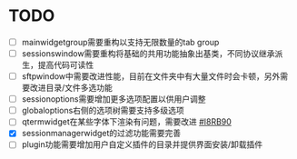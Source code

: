# TODO

- [ ] mainwidgetgroup需要重构以支持无限数量的tab group
- [ ] sessionswindow需要重构将基础的共用功能抽象出基类，不同协议继承派生，提高代码可读性
- [ ] sftpwindow中需要改进性能，目前在文件夹中有大量文件时会卡顿，另外需要改进目录/文件多选功能
- [ ] sessionoptions需要增加更多选项配置以供用户调整
- [ ] globaloptions右侧的选项树需要支持多级选项
- [ ] qtermwidget在某些字体下渲染有问题，需要改进 [#I8RB90](https://gitee.com/QQxiaoming/quardCRT/issues/I8RB90)
- [x] sessionmanagerwidget的过滤功能需要完善
- [ ] plugin功能需要增加用户自定义插件的目录并提供界面安装/卸载插件
